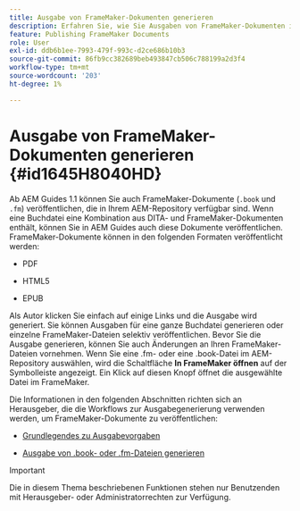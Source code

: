 ```yaml
---
title: Ausgabe von FrameMaker-Dokumenten generieren
description: Erfahren Sie, wie Sie Ausgaben von FrameMaker-Dokumenten in AEM-Handbüchern generieren, um sie im PDF-, HTML5- und EPUB-Format zu veröffentlichen.
feature: Publishing FrameMaker Documents
role: User
exl-id: ddb6b1ee-7993-479f-993c-d2ce686b10b3
source-git-commit: 86fb9cc382689beb493847cb506c788199a2d3f4
workflow-type: tm+mt
source-wordcount: '203'
ht-degree: 1%

---
```


# Ausgabe von FrameMaker-Dokumenten generieren {#id1645H8040HD}

Ab AEM Guides 1.1 können Sie auch FrameMaker-Dokumente \(`.book` und `.fm`\) veröffentlichen, die in Ihrem AEM-Repository verfügbar sind. Wenn eine Buchdatei eine Kombination aus DITA- und FrameMaker-Dokumenten enthält, können Sie in AEM Guides auch diese Dokumente veröffentlichen. FrameMaker-Dokumente können in den folgenden Formaten veröffentlicht werden:

- PDF

- HTML5

- EPUB


Als Autor klicken Sie einfach auf einige Links und die Ausgabe wird generiert. Sie können Ausgaben für eine ganze Buchdatei generieren oder einzelne FrameMaker-Dateien selektiv veröffentlichen. Bevor Sie die Ausgabe generieren, können Sie auch Änderungen an Ihren FrameMaker-Dateien vornehmen. Wenn Sie eine .fm- oder eine .book-Datei im AEM-Repository auswählen, wird die Schaltfläche **In FrameMaker öffnen** auf der Symbolleiste angezeigt. Ein Klick auf diesen Knopf öffnet die ausgewählte Datei im FrameMaker.

Die Informationen in den folgenden Abschnitten richten sich an Herausgeber, die die Workflows zur Ausgabegenerierung verwenden werden, um FrameMaker-Dokumente zu veröffentlichen:

- [Grundlegendes zu Ausgabevorgaben](fm-output-understand-presets.md#)

- [Ausgabe von .book- oder .fm-Dateien generieren](fm-output-generate.md#)

>[!IMPORTANT]
>
> Die in diesem Thema beschriebenen Funktionen stehen nur Benutzenden mit Herausgeber- oder Administratorrechten zur Verfügung.
